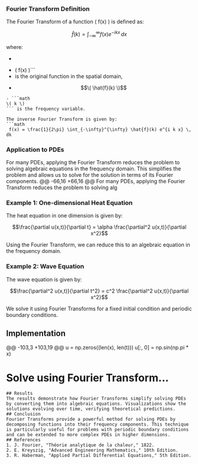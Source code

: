 ### Fourier Transform Definition
The Fourier Transform of a function \( f(x) \) is defined as:
```math
\hat{f}(k) = \int_{-\infty}^{\infty} f(x) e^{-i k x} \, dx
```
where:

- ```math
- \( f(x) \)```
- is the original function in the spatial domain,
- ```math
  \( \hat{f}(k) \)
``` is the transformed function in the frequency domain,
- ```math
\( k \)
``` is the frequency variable.

The inverse Fourier Transform is given by:
```math
 f(x) = \frac{1}{2\pi} \int_{-\infty}^{\infty} \hat{f}(k) e^{i k x} \, dk
```

### Application to PDEs
For many PDEs, applying the Fourier Transform reduces the problem to solving algebraic equations in the frequency domain. This simplifies the problem and allows us to solve for the solution in terms of its Fourier components.
@@ -66,16 +66,16 @@ For many PDEs, applying the Fourier Transform reduces the problem to solving alg

### Example 1: One-dimensional Heat Equation
The heat equation in one dimension is given by:
```math
\frac{\partial u(x,t)}{\partial t} = \alpha \frac{\partial^2 u(x,t)}{\partial x^2}
```
Using the Fourier Transform, we can reduce this to an algebraic equation in the frequency domain.

### Example 2: Wave Equation
The wave equation is given by:
```math
\frac{\partial^2 u(x,t)}{\partial t^2} = c^2 \frac{\partial^2 u(x,t)}{\partial x^2}
```
We solve it using Fourier Transforms for a fixed initial condition and periodic boundary conditions.

## Implementation
@@ -103,3 +103,19 @@ u = np.zeros((len(x), len(t)))
u[:, 0] = np.sin(np.pi * x)

# Solve using Fourier Transform...
```
## Results
The results demonstrate how Fourier Transforms simplify solving PDEs by converting them into algebraic equations. Visualizations show the solutions evolving over time, verifying theoretical predictions.
## Conclusion
Fourier Transforms provide a powerful method for solving PDEs by decomposing functions into their frequency components. This technique is particularly useful for problems with periodic boundary conditions and can be extended to more complex PDEs in higher dimensions.
## References
1. J. Fourier, "Théorie analytique de la chaleur," 1822.
2. E. Kreyszig, "Advanced Engineering Mathematics," 10th Edition.
3. R. Haberman, "Applied Partial Differential Equations," 5th Edition.
